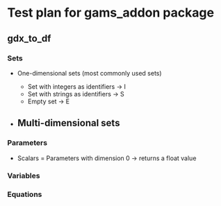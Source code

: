 # Test plan for gams_addon package

## gdx_to_df

### Sets

- One-dimensional sets (most commonly used sets)
    - Set with integers as identifiers -> I
    - Set with strings as identifiers -> S
    - Empty set -> E

- Multi-dimensional sets
    -

### Parameters

- Scalars = Parameters with dimension 0 -> returns a float value

### Variables

### Equations
